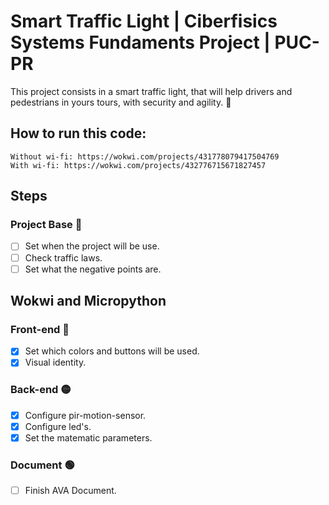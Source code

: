 # Smart Traffic Light | Ciberfisics Systems Fundaments Project | PUC-PR

This project consists in a smart traffic light, that will help drivers and pedestrians in yours tours, with security and agility. 🚦

## How to run this code: 
```
Without wi-fi: https://wokwi.com/projects/431778079417504769
With wi-fi: https://wokwi.com/projects/432776715671827457
```

## Steps

### Project Base 🚦

- [ ] Set when the project will be use.
- [ ] Check traffic laws.
- [ ] Set what the negative points are.

## Wokwi and Micropython
### Front-end 🔴

- [x] Set which colors and buttons will be used.
- [x] Visual identity.

### Back-end 🟡

- [x] Configure pir-motion-sensor.
- [x] Configure led's. 
- [x] Set the matematic parameters.

### Document 🟢

- [ ] Finish AVA Document.

